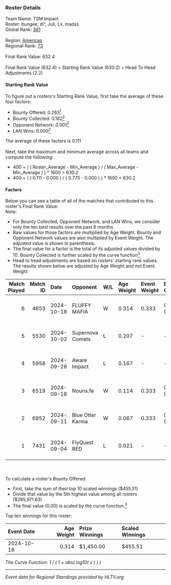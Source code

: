 ### Roster Details<br />
Team Name: TSM Impact<br />
Roster: bungee, di^, Juli, Lx, madss<br />
Global Rank: [361](../../standings_global_2025_02_28.md)<br />
<br />
Region: [Americas]( ../../standings_americas_2025_02_28.md)<br />
Regional Rank: [73]( ../../standings_americas_2025_02_28.md)<br />
<br />
Final Rank Value:  632.4<br />
<br />
Final Rank Value (632.4) = Starting Rank Value (630.2) + Head To Head Adjustments (2.2)<br />

#### Starting Rank Value<br />
To figure out a rosters's Starting Rank Value, first take the average of these four factors:<br />
- Bounty Offered: 0.263[<sup>1</sup>](#table2)
- Bounty Collected: 0.182[<sup>2</sup>](#table1)
- Opponent Network: 0.001[<sup>2</sup>](#table1)
- LAN Wins: 0.000[<sup>2</sup>](#table1)

The average of these factors is 0.111<br />
<br />
Next, take the maximum and minimum average across all teams and compute the following:<br />
- 400 + ( ( Roster_Average - Min_Average ) / ( Max_Average - Min_Average ) ) * 1600 = 630.2
- 400 + ( ( 0.111 - 0.000 ) / ( 0.775 - 0.000 ) ) * 1600 = 630.2


#### Factors<br />
Below you can see a table of all of the matches that contributed to this roster's Final Rank Value.<br />
Note:<br />

- For Bounty Collected, Opponent Network, and LAN Wins, we consider only the ten best results over the past 6 months.
- Raw values for those factors are multiplied by Age Weight. Bounty and Opponent Network values are also multiplied by Event Weight. The adjusted value is shown in parenthesis.
- The final value for a factor is the total of its adjusted values divided by 10. Bounty Collected is further scaled by the curve function[<sup>3</sup>](#curveFunction)
- Head to head adjustments are based on rosters' starting rank values. The results shown below are adjusted by Age Weight and not Event Weight
<span id="table1"></span><br />


| Match Played | Match ID | Date       | Opponent         | W/L | Age Weight | Event Weight | Bounty Collected | Opponent Network | LAN Wins  | H2H Adj. | Roster                       |
| -: | -: | :- | :- | :- | :- | :- | :- | :- | :- | -: | :- |
|            6 |     4653 | 2024-10-18 | FLUFFY MAFIA     | W   | 0.314      | 0.333        | 0.002 (0.000)    | 0.029 (0.003)    | 0 (0.000) |     5.16 | bungee, di^, Juli, Lx, madss |
|            5 |     5530 | 2024-10-02 | Supernova Comets | L   | 0.207      | -            | -                | -                | -         |    -2.69 | bungee, di^, Juli, Lx, madss |
|            4 |     5958 | 2024-09-26 | Aware Impact     | L   | 0.167      | -            | -                | -                | -         |    -2.78 | bungee, di^, Juli, Lx, madss |
|            3 |     6519 | 2024-09-18 | Nouns.fe         | W   | 0.114      | 0.333        | 0.001 (0.000)    | 0.076 (0.003)    | 0 (0.000) |     1.77 | bungee, di^, Juli, Lx, madss |
|            2 |     6952 | 2024-09-11 | Blue Otter Karma | W   | 0.067      | 0.333        | 0.001 (0.000)    | 0.007 (0.000)    | 0 (0.000) |     1.02 | bungee, di^, Juli, Lx, madss |
|            1 |     7431 | 2024-09-04 | FlyQuest RED     | L   | 0.021      | -            | -                | -                | -         |    -0.29 | bungee, di^, Juli, Lx, madss |

<br />
<span id="table2"></span><br />
To calculate a roster's Bounty Offered:<br />

- First, take the sum of their top 10 scaled winnings ($455.51)
- Divide that value by the 5th highest value among all rosters ($285,971.63)
- The final value (0.00) is scaled by the curve function.[<sup>3</sup>](#curveFunction)

Top ten winnings for this roster:<br />

| Event Date | Age Weight | Prize Winnings | Scaled Winnings |
| :- | -: | :- | :- |
| 2024-10-18 |      0.314 | $1,450.00      | $455.51         |


<span id="curveFunction"></span>_The Curve Function: 1 / ( 1 + abs( log10( x ) ) )_<br />

---
_Event data for Regional Standings provided by HLTV.org_<br />
